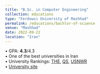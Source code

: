 ```yaml
---
title: "B.Sc. in Computer Engineering"
collection: educations
type: "Ferdowsi University of Mashhad"
permalink: /educations/bachlor-of-science
venue: "Mashhad"
date: 2022-09-22
location: "Iran"
---
```


• GPA: **4.3**/4.3 <br>
• One of the best universities in Iran <br>
• University Rankings: 
[THE](https://www.timeshighereducation.com/world-university-rankings/university-new-brunswick-unb),
[QS](https://www.topuniversities.com/university-new-brunswick/computer-science-mcsc),
[USNWR](https://www.usnews.com/education/best-global-universities/university-of-new-brunswick-499973) <br>
• [University site](https://unb.ca/)
